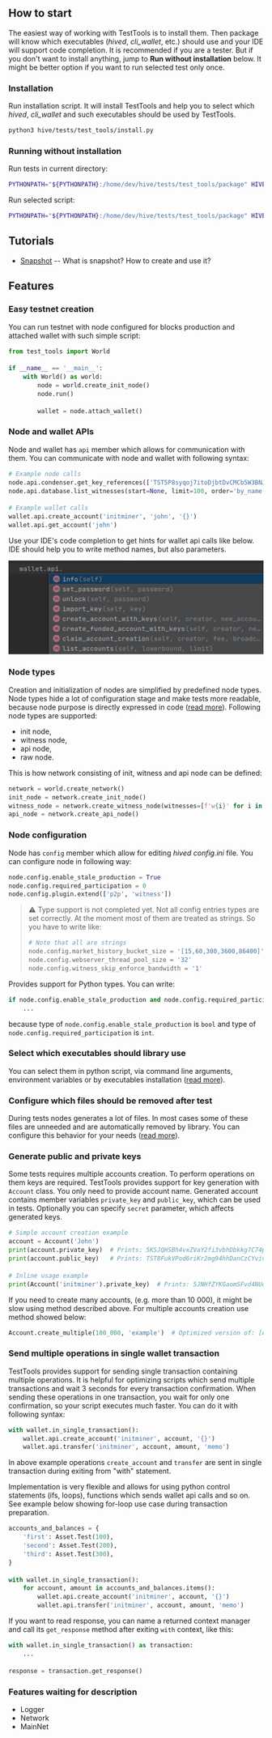 ## How to start

The easiest way of working with TestTools is to install them. Then package will know which executables (_hived_, _cli_wallet_, etc.) should use and your IDE will support code completion. It is recommended if you are a tester. But if you don't want to install anything, jump to **Run without installation** below. It might be better option if you want to run selected test only once.

### Installation

Run installation script. It will install TestTools and help you to select which _hived_, _cli_wallet_ and such executables should be used by TestTools.
```bash
python3 hive/tests/test_tools/install.py
```

### Running without installation

Run tests in current directory:
```bash
PYTHONPATH="${PYTHONPATH}:/home/dev/hive/tests/test_tools/package" HIVE_BUILD_ROOT_PATH="/home/dev/hive/build" pytest
```

Run selected script:
```bash
PYTHONPATH="${PYTHONPATH}:/home/dev/hive/tests/test_tools/package" HIVE_BUILD_ROOT_PATH="/home/dev/hive/build" python3 your_script.py
```

## Tutorials

- [Snapshot](documentation/tutorials/snapshot.md) -- What is snapshot? How to create and use it?

## Features

### Easy testnet creation
You can run testnet with node configured for blocks production and attached wallet with such simple script:
```python
from test_tools import World

if __name__ == '__main__':
    with World() as world:
        node = world.create_init_node()
        node.run()

        wallet = node.attach_wallet()
```

### Node and wallet APIs
Node and wallet has `api` member which allows for communication with them. You can communicate with node and wallet with following syntax:
```python
# Example node calls
node.api.condenser.get_key_references(['TST5P8syqoj7itoDjbtDvCMCb5W3BNJtUjws9v7TDNZKqBLmp3pQW'])
node.api.database.list_witnesses(start=None, limit=100, order='by_name')

# Example wallet calls
wallet.api.create_account('initminer', 'john', '{}')
wallet.api.get_account('john')
```

Use your IDE's code completion to get hints for wallet api calls like below. IDE should help you to write method names, but also parameters.

![Wallet api code completion example](./documentation/wallet_code_completion.png)

### Node types
Creation and initialization of nodes are simplified by predefined node types. Node types hide a lot of configuration stage and make tests more readable, because node purpose is directly expressed in code ([read more](documentation/node_types.md)). Following node types are supported:
- init node,
- witness node,
- api node,
- raw node.

This is how network consisting of init, witness and api node can be defined:
```python
network = world.create_network()
init_node = network.create_init_node()
witness_node = network.create_witness_node(witnesses=[f'w{i}' for i in range(10)])
api_node = network.create_api_node()
```

### Node configuration
Node has `config` member which allow for editing _hived_ _config.ini_ file. You can configure node in following way:
```python
node.config.enable_stale_production = True
node.config.required_participation = 0
node.config.plugin.extend(['p2p', 'witness'])
```

> :warning: Type support is not completed yet. Not all config entries types are set correctly. At the moment most of them are treated as strings. So you have to write like:
> ```python
> # Note that all are strings
> node.config.market_history_bucket_size = '[15,60,300,3600,86400]'
> node.config.webserver_thread_pool_size = '32'
> node.config.witness_skip_enforce_bandwidth = '1'
> ```

Provides support for Python types. You can write:
```python
if node.config.enable_stale_production and node.config.required_participation < 20:
    ...
```
because type of `node.config.enable_stale_production` is `bool` and type of `node.config.required_participation` is `int`.

### Select which executables should library use
You can select them in python script, via command line arguments, environment variables or by executables installation ([read more](documentation/paths_to_executables.md)).

### Configure which files should be removed after test
During tests nodes generates a lot of files. In most cases some of these files are unneeded and are automatically removed by library. You can configure this behavior for your needs ([read more](documentation/clean_up_policies.md)).

### Generate public and private keys
Some tests requires multiple accounts creation. To perform operations on them keys are required. TestTools provides support for key generation with `Account` class. You only need to provide account name. Generated account contains member variables `private_key` and `public_key`, which can be used in tests. Optionally you can specify `secret` parameter, which affects generated keys.
```python
# Simple account creation example
account = Account('John')
print(account.private_key)  # Prints: 5KSJQHSBh4vxZVaY2fi3vbhDbkkg7C74pE4S3bigEQyct2RqMDf
print(account.public_key)   # Prints: TST8FukVPod6riKr2mg94hhDanCzCYvivJtPdpcUVnEChaJ5N9QbC

# Inline usage example
print(Account('initminer').private_key)  # Prints: 5JNHfZYKGaomSFvd4NUdQ9qMcEAC43kujbfjueTHpVapX1Kzq2n
```

If you need to create many accounts, (e.g. more than 10 000), it might be slow using method described above. For multiple accounts creation use method showed below:
```python
Account.create_multiple(100_000, 'example')  # Optimized version of: [Account('example-{i}') for i in range(100_000)]
```

### Send multiple operations in single wallet transaction
TestTools provides support for sending single transaction containing multiple operations. It is helpful for optimizing scripts which send multiple transactions and wait 3 seconds for every transaction confirmation. When sending these operations in one transaction, you wait for only one confirmation, so your script executes much faster. You can do it with following syntax:
```python
with wallet.in_single_transaction():
    wallet.api.create_account('initminer', account, '{}')
    wallet.api.transfer('initminer', account, amount, 'memo')
```
In above example operations `create_account` and `transfer` are sent in single transaction during exiting from "with" statement.

Implementation is very flexible and allows for using python control statements (ifs, loops), functions which sends wallet api calls and so on. See example below showing for-loop use case during transaction preparation.
```python
accounts_and_balances = {
    'first': Asset.Test(100),
    'second': Asset.Test(200),
    'third': Asset.Test(300),
}

with wallet.in_single_transaction():
    for account, amount in accounts_and_balances.items():
        wallet.api.create_account('initminer', account, '{}')
        wallet.api.transfer('initminer', account, amount, 'memo')
```

If you want to read response, you can name a returned context manager and call its `get_response` method after exiting `with` context, like this:
```python
with wallet.in_single_transaction() as transaction:
    ...

response = transaction.get_response()
```

### Features waiting for description
- Logger
- Network
- MainNet
